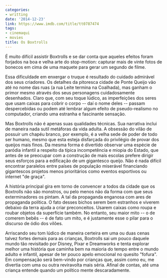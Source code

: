 ```yaml
---
categories:
- writting
date: '2014-12-23'
link: https://www.imdb.com/title/tt0787474
tags:
- cinemaqui
- movies
title: Os Boxtrolls
---
```


É muito difícil assistir Boxtrolls e se dar conta que aqueles efeitos foram forjados na boa e velha arte do stop-motion: capturar mais de vinte fotos de bonecos em cima de uma maquete para gerar um segundo de filme.

Essa dificuldade em enxergar o truque é resultado do cuidado admirável dos seus criadores. Os detalhes da pitoresca cidade de Ponte Queijo vão até no nome das ruas (a rua Leite termina na Coalhada), mas ganham o primor mesmo através dos seus personagens cuidadosamente desenhados. Claro que, com seu toque lúdico, as imperfeições dos seres que usam caixas para cobrir o corpo -- daí o nome deles -- passam despercebidas ou podem até lembrar algum efeito de pseudo-realismo no computador, criando uma estranha e fascinante sensação.

Mas Boxtrolls não é apenas suas qualidades técnicas. Sua narrativa inclui de maneira nada sutil metáforas da vida adulta.  A obsessão do vilão de possuir um chapéu branco, por exemplo, é a velha sede de poder de todo ser humano, mesmo que esta esteja disfarçada do privilégio de provar dos queijos mais finos. Da mesma forma é divertido observar uma espécie de paródia infantil a respeito da típica incompetência e miopia do Estado, que antes de se preocupar com a construção de mais escolas prefere dirigir seus esforços para a edificação de um gigantesco queijo. Não é nada difícil encontrar paralelos entre países de população miserável financiando gigantescos projetos menos prioritários como eventos esportivos ou internet "de graça".

A história principal gira em torno de convencer a todos da cidade que os Boxtrolls não são monstros, ou pelo menos não da forma com que seus exterminadores os pintam. A tal da propaganda enganosa com ares de propaganda política. O fato desses bichos serem bem estranhos e viverem debaixo da terra ajuda a criar preconceitos. Usarem caixas como roupa e roubar objetos da superfície também. No entanto, seu maior mito -- o de comerem bebês -- é de fato um mito, e é justamente esse o pilar para o discurso de ódio dos vilões.

Arriscando seu tom lúdico de maneira certeira em uma ou duas cenas talvez fortes demais para as crianças, Boxtrolls sai um pouco daquele mundo tão revisitado por Disney, Pixar e Dreamworks e tenta explorar melhor uma história que caminha bem na maioria do tempo entre o mundo adulto e infantil, apesar de ter pouco apelo emocional no quesito "fofura". Em compensação será bem-vindo por crianças que, assim como eu, me divertia com uma ou outra reviravolta mais séria. Afinal de contas, até uma criança entende quando um político mente descaradamente.

